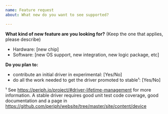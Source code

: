 ```yaml
---
name: Feature request
about: What new do you want to see supported?

---
```


**What kind of new feature are you looking for?**
(Keep the one that applies, please describe)
- Hardware: [new chip]
- Software: [new OS support, new integration, new logic package, etc]

**Do you plan to:**
- contribute an initial driver in experimental: [Yes/No]
- do all the work needed to get the driver promoted to stable¹: [Yes/No]

¹ See https://periph.io/project/#driver-lifetime-management for more information. A stable driver requires good unit test code coverage, good documentation and a page in https://github.com/periph/website/tree/master/site/content/device

